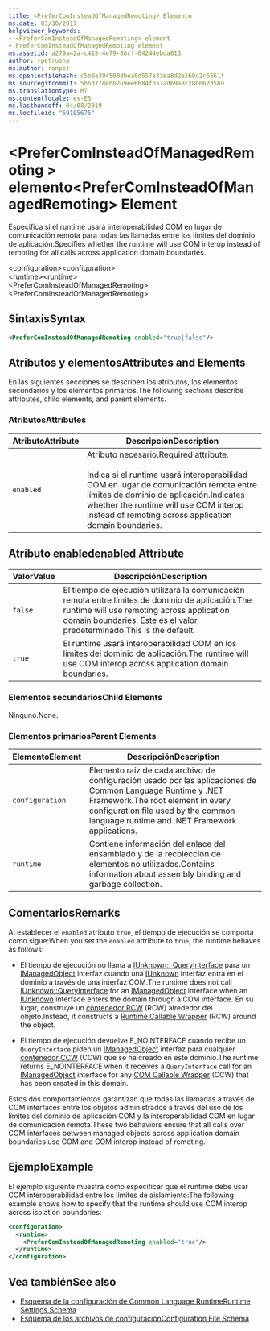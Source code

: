 ```yaml
---
title: <PreferComInsteadOfManagedRemoting> Elemento
ms.date: 03/30/2017
helpviewer_keywords:
- <PreferComInsteadOfManagedRemoting> element
- PreferComInsteadOfManagedRemoting element
ms.assetid: a279a42a-c415-4e79-88cf-64244ebda613
author: rpetrusha
ms.author: ronpet
ms.openlocfilehash: c5b0a394500dbea0d557a33ea8d2e169c2c6561f
ms.sourcegitcommit: 5b6d778ebb269ee6684fb57ad69a8c28b06235b9
ms.translationtype: MT
ms.contentlocale: es-ES
ms.lasthandoff: 04/08/2019
ms.locfileid: "59195675"
---
```

# <a name="prefercominsteadofmanagedremoting-element"></a><span data-ttu-id="9b2a4-102">\<PreferComInsteadOfManagedRemoting > elemento</span><span class="sxs-lookup"><span data-stu-id="9b2a4-102">\<PreferComInsteadOfManagedRemoting> Element</span></span>
<span data-ttu-id="9b2a4-103">Especifica si el runtime usará interoperabilidad COM en lugar de comunicación remota para todas las llamadas entre los límites del dominio de aplicación.</span><span class="sxs-lookup"><span data-stu-id="9b2a4-103">Specifies whether the runtime will use COM interop instead of remoting for all calls across application domain boundaries.</span></span>  
  
 <span data-ttu-id="9b2a4-104">\<configuration></span><span class="sxs-lookup"><span data-stu-id="9b2a4-104">\<configuration></span></span>  
<span data-ttu-id="9b2a4-105">\<runtime></span><span class="sxs-lookup"><span data-stu-id="9b2a4-105">\<runtime></span></span>  
<span data-ttu-id="9b2a4-106">\<PreferComInsteadOfManagedRemoting></span><span class="sxs-lookup"><span data-stu-id="9b2a4-106">\<PreferComInsteadOfManagedRemoting></span></span>  
  
## <a name="syntax"></a><span data-ttu-id="9b2a4-107">Sintaxis</span><span class="sxs-lookup"><span data-stu-id="9b2a4-107">Syntax</span></span>  
  
```xml  
<PreferComInsteadOfManagedRemoting enabled="true|false"/>  
```  
  
## <a name="attributes-and-elements"></a><span data-ttu-id="9b2a4-108">Atributos y elementos</span><span class="sxs-lookup"><span data-stu-id="9b2a4-108">Attributes and Elements</span></span>  
 <span data-ttu-id="9b2a4-109">En las siguientes secciones se describen los atributos, los elementos secundarios y los elementos primarios.</span><span class="sxs-lookup"><span data-stu-id="9b2a4-109">The following sections describe attributes, child elements, and parent elements.</span></span>  
  
### <a name="attributes"></a><span data-ttu-id="9b2a4-110">Atributos</span><span class="sxs-lookup"><span data-stu-id="9b2a4-110">Attributes</span></span>  
  
|<span data-ttu-id="9b2a4-111">Atributo</span><span class="sxs-lookup"><span data-stu-id="9b2a4-111">Attribute</span></span>|<span data-ttu-id="9b2a4-112">Descripción</span><span class="sxs-lookup"><span data-stu-id="9b2a4-112">Description</span></span>|  
|---------------|-----------------|  
|`enabled`|<span data-ttu-id="9b2a4-113">Atributo necesario.</span><span class="sxs-lookup"><span data-stu-id="9b2a4-113">Required attribute.</span></span><br /><br /> <span data-ttu-id="9b2a4-114">Indica si el runtime usará interoperabilidad COM en lugar de comunicación remota entre límites de dominio de aplicación.</span><span class="sxs-lookup"><span data-stu-id="9b2a4-114">Indicates whether the runtime will use COM interop instead of remoting across application domain boundaries.</span></span>|  
  
## <a name="enabled-attribute"></a><span data-ttu-id="9b2a4-115">Atributo enabled</span><span class="sxs-lookup"><span data-stu-id="9b2a4-115">enabled Attribute</span></span>  
  
|<span data-ttu-id="9b2a4-116">Valor</span><span class="sxs-lookup"><span data-stu-id="9b2a4-116">Value</span></span>|<span data-ttu-id="9b2a4-117">Descripción</span><span class="sxs-lookup"><span data-stu-id="9b2a4-117">Description</span></span>|  
|-----------|-----------------|  
|`false`|<span data-ttu-id="9b2a4-118">El tiempo de ejecución utilizará la comunicación remota entre límites de dominio de aplicación.</span><span class="sxs-lookup"><span data-stu-id="9b2a4-118">The runtime will use remoting across application domain boundaries.</span></span> <span data-ttu-id="9b2a4-119">Este es el valor predeterminado.</span><span class="sxs-lookup"><span data-stu-id="9b2a4-119">This is the default.</span></span>|  
|`true`|<span data-ttu-id="9b2a4-120">El runtime usará interoperabilidad COM en los límites del dominio de aplicación.</span><span class="sxs-lookup"><span data-stu-id="9b2a4-120">The runtime will use COM interop across application domain boundaries.</span></span>|  
  
### <a name="child-elements"></a><span data-ttu-id="9b2a4-121">Elementos secundarios</span><span class="sxs-lookup"><span data-stu-id="9b2a4-121">Child Elements</span></span>  
 <span data-ttu-id="9b2a4-122">Ninguno.</span><span class="sxs-lookup"><span data-stu-id="9b2a4-122">None.</span></span>  
  
### <a name="parent-elements"></a><span data-ttu-id="9b2a4-123">Elementos primarios</span><span class="sxs-lookup"><span data-stu-id="9b2a4-123">Parent Elements</span></span>  
  
|<span data-ttu-id="9b2a4-124">Elemento</span><span class="sxs-lookup"><span data-stu-id="9b2a4-124">Element</span></span>|<span data-ttu-id="9b2a4-125">Descripción</span><span class="sxs-lookup"><span data-stu-id="9b2a4-125">Description</span></span>|  
|-------------|-----------------|  
|`configuration`|<span data-ttu-id="9b2a4-126">Elemento raíz de cada archivo de configuración usado por las aplicaciones de Common Language Runtime y .NET Framework.</span><span class="sxs-lookup"><span data-stu-id="9b2a4-126">The root element in every configuration file used by the common language runtime and .NET Framework applications.</span></span>|  
|`runtime`|<span data-ttu-id="9b2a4-127">Contiene información del enlace del ensamblado y de la recolección de elementos no utilizados.</span><span class="sxs-lookup"><span data-stu-id="9b2a4-127">Contains information about assembly binding and garbage collection.</span></span>|  
  
## <a name="remarks"></a><span data-ttu-id="9b2a4-128">Comentarios</span><span class="sxs-lookup"><span data-stu-id="9b2a4-128">Remarks</span></span>  
 <span data-ttu-id="9b2a4-129">Al establecer el `enabled` atributo `true`, el tiempo de ejecución se comporta como sigue:</span><span class="sxs-lookup"><span data-stu-id="9b2a4-129">When you set the `enabled` attribute to `true`, the runtime behaves as follows:</span></span>  
  
-   <span data-ttu-id="9b2a4-130">El tiempo de ejecución no llama a [IUnknown:: QueryInterface](https://go.microsoft.com/fwlink/?LinkID=144867) para un [IManagedObject](../../../../../docs/framework/unmanaged-api/hosting/imanagedobject-interface.md) interfaz cuando una [IUnknown](https://go.microsoft.com/fwlink/?LinkId=148003) interfaz entra en el dominio a través de una interfaz COM.</span><span class="sxs-lookup"><span data-stu-id="9b2a4-130">The runtime does not call [IUnknown::QueryInterface](https://go.microsoft.com/fwlink/?LinkID=144867) for an [IManagedObject](../../../../../docs/framework/unmanaged-api/hosting/imanagedobject-interface.md) interface when an [IUnknown](https://go.microsoft.com/fwlink/?LinkId=148003) interface enters the domain through a COM interface.</span></span> <span data-ttu-id="9b2a4-131">En su lugar, construye un [contenedor RCW](../../../../../docs/framework/interop/runtime-callable-wrapper.md) (RCW) alrededor del objeto.</span><span class="sxs-lookup"><span data-stu-id="9b2a4-131">Instead, it constructs a [Runtime Callable Wrapper](../../../../../docs/framework/interop/runtime-callable-wrapper.md) (RCW) around the object.</span></span>  
  
-   <span data-ttu-id="9b2a4-132">El tiempo de ejecución devuelve E_NOINTERFACE cuando recibe un `QueryInterface` piden un [IManagedObject](../../../../../docs/framework/unmanaged-api/hosting/imanagedobject-interface.md) interfaz para cualquier [contenedor CCW](../../../../../docs/framework/interop/com-callable-wrapper.md) (CCW) que se ha creado en este dominio.</span><span class="sxs-lookup"><span data-stu-id="9b2a4-132">The runtime returns E_NOINTERFACE when it receives a `QueryInterface` call for an [IManagedObject](../../../../../docs/framework/unmanaged-api/hosting/imanagedobject-interface.md) interface for any [COM Callable Wrapper](../../../../../docs/framework/interop/com-callable-wrapper.md) (CCW) that has been created in this domain.</span></span>  
  
 <span data-ttu-id="9b2a4-133">Estos dos comportamientos garantizan que todas las llamadas a través de COM interfaces entre los objetos administrados a través del uso de los límites del dominio de aplicación COM y la interoperabilidad COM en lugar de comunicación remota.</span><span class="sxs-lookup"><span data-stu-id="9b2a4-133">These two behaviors ensure that all calls over COM interfaces between managed objects across application domain boundaries use COM and COM interop instead of remoting.</span></span>  
  
## <a name="example"></a><span data-ttu-id="9b2a4-134">Ejemplo</span><span class="sxs-lookup"><span data-stu-id="9b2a4-134">Example</span></span>  
 <span data-ttu-id="9b2a4-135">El ejemplo siguiente muestra cómo especificar que el runtime debe usar COM interoperabilidad entre los límites de aislamiento:</span><span class="sxs-lookup"><span data-stu-id="9b2a4-135">The following example shows how to specify that the runtime should use COM interop across isolation boundaries:</span></span>  
  
```xml  
<configuration>  
  <runtime>  
    <PreferComInsteadOfManagedRemoting enabled="true"/>  
  </runtime>  
</configuration>  
```  
  
## <a name="see-also"></a><span data-ttu-id="9b2a4-136">Vea también</span><span class="sxs-lookup"><span data-stu-id="9b2a4-136">See also</span></span>

- [<span data-ttu-id="9b2a4-137">Esquema de la configuración de Common Language Runtime</span><span class="sxs-lookup"><span data-stu-id="9b2a4-137">Runtime Settings Schema</span></span>](../../../../../docs/framework/configure-apps/file-schema/runtime/index.md)
- [<span data-ttu-id="9b2a4-138">Esquema de los archivos de configuración</span><span class="sxs-lookup"><span data-stu-id="9b2a4-138">Configuration File Schema</span></span>](../../../../../docs/framework/configure-apps/file-schema/index.md)
